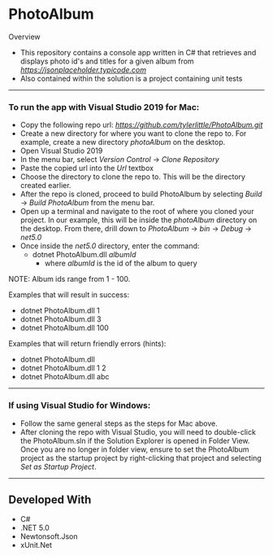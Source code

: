 # PhotoAlbum
Overview
- This repository contains a console app written in C# that retrieves and displays photo id's and titles for a given album from <i>https://jsonplaceholder.typicode.com</i>
- Also contained within the solution is a project containing unit tests

---

### To run the app with Visual Studio 2019 for Mac:
- Copy the following repo url:  <i>https://github.com/tylerlittle/PhotoAlbum.git</i>
- Create a new directory for where you want to clone the repo to.  For example, create a new directory <i>photoAlbum</i> on the desktop.
- Open Visual Studio 2019
- In the menu bar, select <i>Version Control</i> &rarr; <i>Clone Repository</i>
- Paste the copied url into the <i>Url</i> textbox
- Choose the directory to clone the repo to.  This will be the directory created earlier.
- After the repo is cloned, proceed to build PhotoAlbum by selecting <i>Build</i> &rarr; <i>Build PhotoAlbum</i> from the menu bar.
- Open up a terminal and navigate to the root of where you cloned your project.  In our example, this will be inside the <i>photoAlbum</i> directory on the desktop.  From there, drill down to <i>PhotoAlbum</i> &rarr; <i>bin</i> &rarr; <i>Debug</i> &rarr; <i>net5.0</i>
- Once inside the <i>net5.0</i> directory, enter the command:
  - dotnet PhotoAlbum.dll <i>albumId</i>
    - where <i>albumId</i> is the id of the album to query

NOTE: Album ids range from 1 - 100.

Examples that will result in success:
- dotnet PhotoAlbum.dll 1
- dotnet PhotoAlbum.dll 3
- dotnet PhotoAlbum.dll 100

Examples that will return friendly errors (hints):
- dotnet PhotoAlbum.dll
- dotnet PhotoAlbum.dll 1 2
- dotnet PhotoAlbum.dll abc

---
### If using Visual Studio for Windows:
- Follow the same general steps as the steps for Mac above.
- After cloning the repo with Visual Studio, you will need to double-click the PhotoAlbum.sln if the Solution Explorer is opened in Folder View.  Once you are no longer in folder view, ensure to set the PhotoAlbum project as the startup project by right-clicking that project and selecting <i>Set as Startup Project</i>.

---
## Developed With
- C#
- .NET 5.0
- Newtonsoft.Json
- <span>xUnit.Net</span>